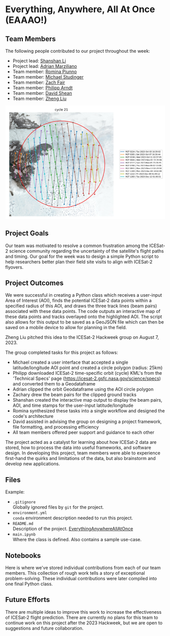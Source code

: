 # Everything, Anywhere, All At Once (EAAAO!)

## Team Members

The following people contributed to our project throughout the week:
* Project lead: [Shanshan Li](https://github.com/sophie8910)
* Project lead: [Adrian Marziliano](https://github.com/AdrianMarzil)
* Team member: [Romina Piunno](https://github.com/RomiP)
* Team member: [Michael Studinger](https://science.gsfc.nasa.gov/sed/bio/michael.studinger)
* Team member: [Zach Fair](https://github.com/zachghiaccio)
* Team member: [Philipp Arndt](https://github.com/fliphilipp)
* Team member: [David Shean](https://github.com/dshean)
* Team member: [Zheng Liu](https://github.com/liuzheng-arctic)

![example teaser image](https://raw.githubusercontent.com/fliphilipp/images/main/example_plot%20(1).jpg)

## Project Goals

Our team was motivated to resolve a common frustration among the ICESat-2 science community regarding the uncertainty of the satellite's flight paths and timing.
Our goal for the week was to design a simple Python script to help researchers better plan their field site visits to align with ICESat-2 flyovers.


## Project Outcomes
We were successful in creating a Python class which receives a user-input Area of Interest (AOI), finds the potential ICESat-2 data points within a specified radius of this AOI, and draws the three track lines (beam pairs) associated with these data points. The code outputs an interactive map of these data points and tracks overlayed onto the highlighted AOI. The script also allows for this output to be saved as a GeoJSON file which can then be saved on a mobile device to allow for planning in the field.

Zheng Liu pitched this idea to the ICESat-2 Hackweek group on August 7, 2023.

The group completed tasks for this project as follows:
* Michael created a user interface that accepted a single latitude/longitude AOI point and created a circle polygon (radius: 25km)
* Philipp downloaded ICESat-2 time-specific orbit (cycle) KML's from the 'Technical Specs' page (https://icesat-2.gsfc.nasa.gov/science/specs) and converted them to a Geodataframe
* Adrian clipped the orbit Geodataframe using the AOI circle polygon
* Zachary drew the beam pairs for the clipped ground tracks
* Shanshan created the interactive map output to display the beam pairs, AOI, and time stamps for the user-input latitude/longitude
* Romina synthesized these tasks into a single workflow and designed the code's architecture
* David assisted in advising the group on designing a project framework, file formatting, and processing efficiency
* All team members offered peer support and guidance to each other

The project acted as a catalyst for learning about how ICESat-2 data are stored, how to process the data into useful frameworks, and software design. In developing this project, team members were able to experience first-hand the quirks and limitations of the data, but also brainstorm and develop new applications.

## Files
Example:
* `.gitignore`
<br> Globally ignored files by `git` for the project.
* `environment.yml`
<br> `conda` environment description needed to run this project.
* `README.md`
<br> Description of the project. [EverythingAnywhereAllAtOnce](https://github.com/ICESAT-2HackWeek/EverythingAnyWhereAllAtOnce)
* `main.ipynb`
<br> Where the class is defined. Also contains a sample use-case.

## Notebooks
Here is where we've stored individual contributions from each of our team members. This collection of rough work tells a story of exceptional problem-solving. These individual contributions were later compiled into one final Python class. 
  
## Future Efforts

There are multiple ideas to improve this work to increase the effectiveness of ICESat-2 flight prediction.
There are currently no plans for this team to continue work on this project after the 2023 Hackweek, but we are open to suggestions and future collaboration.
